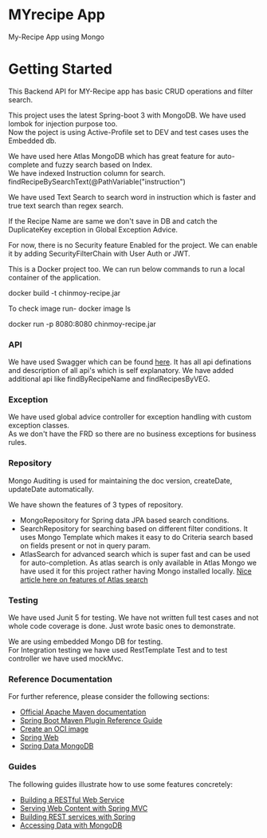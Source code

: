 # MYrecipe App
My-Recipe App using Mongo
# Getting Started

This Backend API for MY-Recipe app has basic CRUD operations and filter search.
    
This project uses the latest Spring-boot 3 with MongoDB. We have used lombok for injection purpose too.  
Now the poject is using  Active-Profile set to DEV and test cases uses the Embedded db.

We have used here Atlas MongoDB which has great feature for auto-complete and fuzzy search based on Index.  
We have indexed Instruction column for search.
findRecipeBySearchText(@PathVariable("instruction")  

We have used Text Search to search word in instruction which is faster and true text search than regex search.
  
If the Recipe Name are same we don't save in DB and catch the DuplicateKey exception in Global Exception Advice.

For now, there is no Security feature Enabled for the project. We can enable it by adding SecurityFilterChain with User Auth or JWT.

This is a Docker project too. We can run below commands to run a local container of the application. 

docker build -t chinmoy-recipe.jar  
  
To check image run- docker image ls  

docker run -p 8080:8080 chinmoy-recipe.jar

### API
 We have used Swagger which can be found [here](http://localhost:8080/swagger-ui/index.html#/). It has all api definations and description of all api's which is self explanatory. We have added additional api like findByRecipeName and findRecipesByVEG.

### Exception

We have used global advice controller for exception handling with custom exception classes.  
As we don't have the FRD so there are no business exceptions for business rules.
### Repository
Mongo Auditing is used for maintaining the doc version, createDate, updateDate automatically.  

We have shown the features of 3 types of repository.
* MongoRepository for Spring data JPA based search conditions.
* SearchRepository for searching based on different filter conditions. It uses Mongo Template which makes it easy to do Criteria search based on fields present or not in query param.
* AtlasSearch for advanced search which is super fast and can be used for auto-completion. As atlas search is only available in Atlas Mongo we have used it for this project rather having Mongo installed locally.
[Nice article here on features of Atlas search](https://www.mongodb.com/developer/products/atlas/atlas-search-vs-regex/)

### Testing
We have used Junit 5 for testing. We have not written full test cases and not whole code coverage is done. Just wrote basic ones to demonstrate.  

We are using embedded Mongo DB for testing.   
For Integration testing we have used RestTemplate Test and to test controller we have used mockMvc.
### Reference Documentation
For further reference, please consider the following sections:

* [Official Apache Maven documentation](https://maven.apache.org/guides/index.html)
* [Spring Boot Maven Plugin Reference Guide](https://docs.spring.io/spring-boot/docs/3.1.0/maven-plugin/reference/html/)
* [Create an OCI image](https://docs.spring.io/spring-boot/docs/3.1.0/maven-plugin/reference/html/#build-image)
* [Spring Web](https://docs.spring.io/spring-boot/docs/3.1.0/reference/htmlsingle/#web)
* [Spring Data MongoDB](https://docs.spring.io/spring-boot/docs/3.1.0/reference/htmlsingle/#data.nosql.mongodb)

### Guides
The following guides illustrate how to use some features concretely:

* [Building a RESTful Web Service](https://spring.io/guides/gs/rest-service/)
* [Serving Web Content with Spring MVC](https://spring.io/guides/gs/serving-web-content/)
* [Building REST services with Spring](https://spring.io/guides/tutorials/rest/)
* [Accessing Data with MongoDB](https://spring.io/guides/gs/accessing-data-mongodb/)

